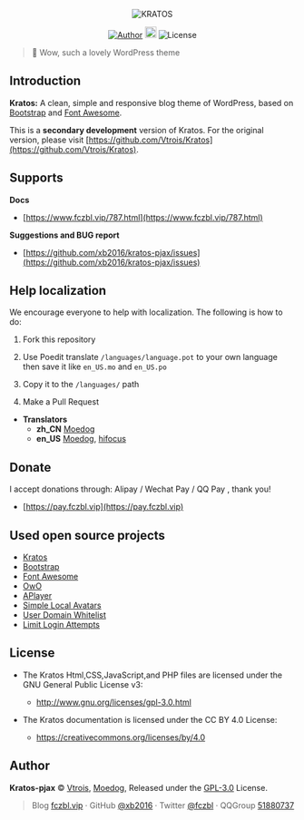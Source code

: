 <p align="center">
<img src="https://img.fczbl.vip/images/2018/10/21/kratos-demo.jpg" alt="KRATOS">
</p>

<p align="center">
<a href="https://www.fczbl.vip"><img alt="Author" src="https://img.shields.io/badge/Author-Moedog-blue.svg?style=flat-square"></a>
<a href="https://github.com/xb2016/kratos-pjax/releases"><img alt="Version" height="20" src="https://badge.fury.io/gh/xb2016%2Fkratos-pjax.svg"></a>
<img alt="License" src="https://img.shields.io/badge/license-GPL3-red.svg"/>
</p>

 > :icecream: Wow, such a lovely WordPress theme

## Introduction

**Kratos:** A clean, simple and responsive blog theme of WordPress, based on [Bootstrap](https://github.com/twbs/bootstrap) and [Font Awesome](https://github.com/FortAwesome/Font-Awesome).

This is a **secondary development** version of Kratos. For the original version, please visit [https://github.com/Vtrois/Kratos](https://github.com/Vtrois/Kratos).

## Supports

**Docs**
- [https://www.fczbl.vip/787.html](https://www.fczbl.vip/787.html)

**Suggestions and BUG report**
- [https://github.com/xb2016/kratos-pjax/issues](https://github.com/xb2016/kratos-pjax/issues)

## Help localization

We encourage everyone to help with localization. The following is how to do:

1. Fork this repository

2. Use Poedit translate ````/languages/language.pot```` to your own language then save it like ````en_US.mo```` and ````en_US.po````

3. Copy it to the ````/languages/```` path

4. Make a Pull Request

- **Translators**
  - **zh_CN** [Moedog](https://github.com/xb2016)
  - **en_US** [Moedog](https://github.com/xb2016), [hifocus](https://github.com/hifocus)

## Donate

I accept donations through: Alipay / Wechat Pay / QQ Pay , thank you!

- [https://pay.fczbl.vip](https://pay.fczbl.vip)

## Used open source projects

- [Kratos](https://github.com/Vtrois/Kratos)
- [Bootstrap](https://github.com/twbs/bootstrap)
- [Font Awesome](https://github.com/FortAwesome/Font-Awesome)
- [OwO](https://github.com/diygod/owo)
- [APlayer](https://github.com/MoePlayer/APlayer)
- [Simple Local Avatars](https://wordpress.org/plugins/simple-local-avatars/)
- [User Domain Whitelist](https://wordpress.org/plugins/user-domain-whitelist/)
- [Limit Login Attempts](https://wordpress.org/plugins/WP-UserAgent/)

## License

- The Kratos Html,CSS,JavaScript,and PHP files are licensed under the GNU General Public License v3:
  - http://www.gnu.org/licenses/gpl-3.0.html

- The Kratos documentation is licensed under the CC BY 4.0 License:
  - https://creativecommons.org/licenses/by/4.0

## Author

**Kratos-pjax** © [Vtrois](https://github.com/Vtrois), [Moedog](https://github.com/xb2016), Released under the [GPL-3.0](./LICENSE) License.<br>

> Blog [fczbl.vip](https://www.fczbl.vip) · GitHub [@xb2016](https://github.com/xb2016) · Twitter [@fczbl](https://twitter.com/fczbl) · QQGroup [51880737](https://jq.qq.com/?_wv=1027&k=5iwrHo3)